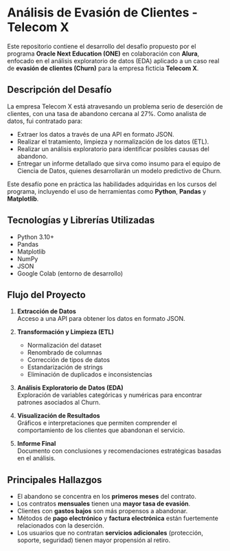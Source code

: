 # Análisis de Evasión de Clientes - Telecom X

Este repositorio contiene el desarrollo del desafío propuesto por el programa **Oracle Next Education (ONE)** en colaboración con **Alura**, enfocado en el análisis exploratorio de datos (EDA) aplicado a un caso real de **evasión de clientes (Churn)** para la empresa ficticia **Telecom X**.

## Descripción del Desafío

La empresa Telecom X está atravesando un problema serio de deserción de clientes, con una tasa de abandono cercana al 27%. Como analista de datos, fui contratado para:

- Extraer los datos a través de una API en formato JSON.
- Realizar el tratamiento, limpieza y normalización de los datos (ETL).
- Realizar un análisis exploratorio para identificar posibles causas del abandono.
- Entregar un informe detallado que sirva como insumo para el equipo de Ciencia de Datos, quienes desarrollarán un modelo predictivo de Churn.

Este desafío pone en práctica las habilidades adquiridas en los cursos del programa, incluyendo el uso de herramientas como **Python**, **Pandas** y **Matplotlib**.


##  Tecnologías y Librerías Utilizadas

- Python 3.10+
- Pandas
- Matplotlib
- NumPy
- JSON
- Google Colab (entorno de desarrollo)


##  Flujo del Proyecto

1. **Extracción de Datos**  
   Acceso a una API para obtener los datos en formato JSON.

2. **Transformación y Limpieza (ETL)**  
   - Normalización del dataset  
   - Renombrado de columnas  
   - Corrección de tipos de datos  
   - Estandarización de strings  
   - Eliminación de duplicados e inconsistencias  

3. **Análisis Exploratorio de Datos (EDA)**  
   Exploración de variables categóricas y numéricas para encontrar patrones asociados al Churn.

4. **Visualización de Resultados**  
   Gráficos e interpretaciones que permiten comprender el comportamiento de los clientes que abandonan el servicio.

5. **Informe Final**  
   Documento con conclusiones y recomendaciones estratégicas basadas en el análisis.


## Principales Hallazgos

- El abandono se concentra en los **primeros meses** del contrato.
- Los contratos **mensuales** tienen una **mayor tasa de evasión**.
- Clientes con **gastos bajos** son más propensos a abandonar.
- Métodos de **pago electrónico** y **factura electrónica** están fuertemente relacionados con la deserción.
- Los usuarios que no contratan **servicios adicionales** (protección, soporte, seguridad) tienen mayor propensión al retiro.
